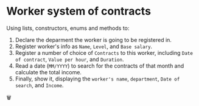# Worker system of contracts

Using lists, constructors, enums and methods to:

1. Declare the deparment the worker is going to be registered in.
2. Register worker's info as `Name`, `Level`, and `Base salary`.
3. Register a number of choice of `Contracts` to this worker, including `Date of contract`, `Value per hour`, and `Duration`.
4. Read a date (`MM/YYYY`) to search for the contracts of that month and calculate the total income.
5. Finally, show it, displaying the `worker's name`, `department`, `Date of search`, and `Income`.

🗑️
